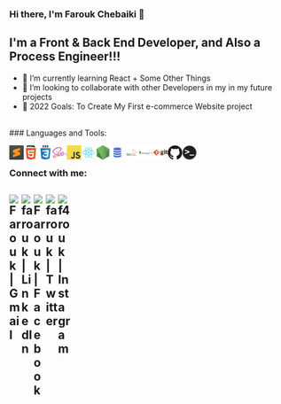 ### Hi there, I'm Farouk Chebaiki 👋

## I'm a Front & Back End  Developer, and Also a Process Engineer!!!
- 🌱 I’m currently learning React + Some Other Things
- 👯 I’m looking to collaborate with other Developers in my in my future projects
- 🥅 2022 Goals: To Create My First e-commerce Website project
<br />
### Languages and Tools:

[<img align="left" alt="Sublime text" width="26px" src="https://raw.githubusercontent.com/github/explore/80688e429a7d4ef2fca1e82350fe8e3517d3494d/topics/sublime-text/sublime-text.png" />][sublimetext]
[<img align="left" alt="HTML5" width="26px" src="https://raw.githubusercontent.com/github/explore/80688e429a7d4ef2fca1e82350fe8e3517d3494d/topics/html/html.png" />][linkedin]
[<img align="left" alt="CSS3" width="26px" src="https://raw.githubusercontent.com/github/explore/80688e429a7d4ef2fca1e82350fe8e3517d3494d/topics/css/css.png" />][linkedin]
[<img align="left" alt="Sass" width="26px" src="https://raw.githubusercontent.com/github/explore/80688e429a7d4ef2fca1e82350fe8e3517d3494d/topics/sass/sass.png" />][w3schools]
[<img align="left" alt="JavaScript" width="26px" src="https://raw.githubusercontent.com/github/explore/80688e429a7d4ef2fca1e82350fe8e3517d3494d/topics/javascript/javascript.png" />][linkedin]
[<img align="left" alt="React" width="26px" src="https://raw.githubusercontent.com/github/explore/80688e429a7d4ef2fca1e82350fe8e3517d3494d/topics/react/react.png" />][linkedin]
[<img align="left" alt="Node.js" width="26px" src="https://raw.githubusercontent.com/github/explore/80688e429a7d4ef2fca1e82350fe8e3517d3494d/topics/nodejs/nodejs.png" />][linkedin]
[<img align="left" alt="SQL" width="26px" src="https://raw.githubusercontent.com/github/explore/80688e429a7d4ef2fca1e82350fe8e3517d3494d/topics/sql/sql.png" />][linkedin]
[<img align="left" alt="MySQL" width="26px" src="https://raw.githubusercontent.com/github/explore/80688e429a7d4ef2fca1e82350fe8e3517d3494d/topics/mysql/mysql.png" />][linkedin]
[<img align="left" alt="MongoDB" width="26px" src="https://raw.githubusercontent.com/github/explore/80688e429a7d4ef2fca1e82350fe8e3517d3494d/topics/mongodb/mongodb.png" />][linkedin]
[<img align="left" alt="Git" width="26px" src="https://raw.githubusercontent.com/github/explore/80688e429a7d4ef2fca1e82350fe8e3517d3494d/topics/git/git.png" />][linkedin]
[<img align="left" alt="GitHub" width="26px" src="https://raw.githubusercontent.com/github/explore/78df643247d429f6cc873026c0622819ad797942/topics/github/github.png" />][linkedin]
[<img align="left" alt="terminal" width="26px" src="https://raw.githubusercontent.com/github/explore/80688e429a7d4ef2fca1e82350fe8e3517d3494d/topics/terminal/terminal.png" />][linkedin]

<br />

### Connect with me:

[<img align="left" alt="Farouk | Gmail" width="22px" src="https://cdn.jsdelivr.net/npm/simple-icons@v3/icons/gmail.svg" />][gmail]
[<img align="left" alt="farouk | LinkedIn" width="22px" src="https://cdn.jsdelivr.net/npm/simple-icons@v3/icons/linkedin.svg" />][linkedin]
[<img align="left" alt="Farouk | Facebook" width="22px" src="https://cdn.jsdelivr.net/npm/simple-icons@v3/icons/facebook.svg" />][facebook]
[<img align="left" alt="farouk | Twitter" width="22px" src="https://cdn.jsdelivr.net/npm/simple-icons@v3/icons/twitter.svg" />][twitter]
[<img align="left" alt="f4rouk | Instagram" width="22px" src="https://cdn.jsdelivr.net/npm/simple-icons@v3/icons/instagram.svg" />][instagram]
<br />
---
[facebook]: https://facebook.com/farouk7484
[gmail]: mailto:farouk.chebaiki@gmail.com
[twitter]: https://twitter.com/farouk7484
[instagram]: https://instagram.com/f4r0uk
[linkedin]: https://linkedin.com/in/farouk7
[w3schools]: w3schools.com
[sublimetext]: https://www.sublimetext.com

